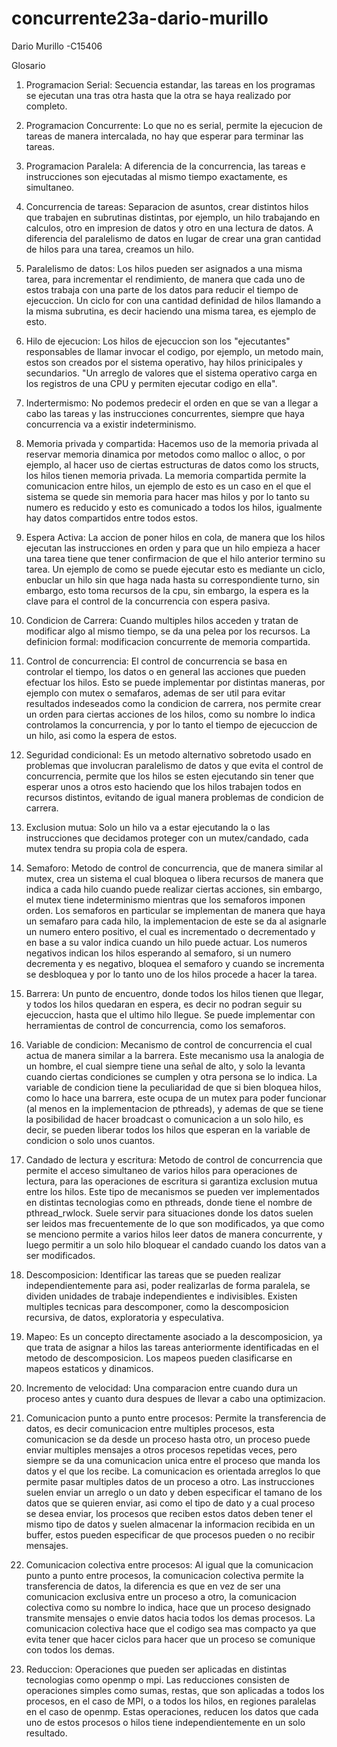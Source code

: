 # concurrente23a-dario-murillo

Dario Murillo -C15406

Glosario

1. Programacion Serial: Secuencia estandar, las tareas en los programas se ejecutan una tras otra hasta que la otra se haya realizado por completo.

2. Programacion Concurrente: Lo que no es serial, permite la ejecucion de tareas de manera intercalada, no hay que esperar para terminar las tareas.

3. Programacion Paralela: A diferencia de la concurrencia, las tareas e instrucciones son ejecutadas al mismo tiempo exactamente, es simultaneo.

4. Concurrencia de tareas: Separacion de asuntos, crear distintos hilos que trabajen en subrutinas distintas, por ejemplo, un hilo trabajando en calculos, otro en impresion de datos y otro en una lectura de datos. A diferencia del paralelismo de datos en lugar de crear una gran cantidad de hilos para una tarea, creamos un hilo.

5. Paralelismo de datos: Los hilos pueden ser asignados a una misma tarea, para incrementar el rendimiento, de manera que cada uno de estos trabaja con una parte de los datos para reducir el tiempo de ejecuccion. Un ciclo for con una cantidad definidad de hilos llamando a la misma subrutina, es decir haciendo una misma tarea, es ejemplo de esto.

6. Hilo de ejecucion: Los hilos de ejecuccion son los "ejecutantes" responsables de llamar invocar el codigo, por ejemplo, un metodo main, estos son creados por el sistema operativo, hay hilos prinicipales y secundarios. "Un arreglo de valores que el sistema operativo carga en los registros de una CPU y permiten ejecutar codigo en ella".

7. Indertermismo: No podemos predecir el orden en que se van a llegar a cabo las tareas y las instrucciones concurrentes, siempre que haya concurrencia va a existir indeterminismo.

8. Memoria privada y compartida: Hacemos uso de la memoria privada al reservar memoria dinamica por metodos como malloc o alloc, o por ejemplo, al hacer uso de ciertas estructuras de datos como los structs, los hilos tienen memoria privada. La memoria compartida permite la comunicacion entre hilos, un ejemplo de esto es un caso en el que el sistema se quede sin memoria para hacer mas hilos y por lo tanto su numero es reducido y esto es comunicado a todos los hilos, igualmente hay datos compartidos entre todos estos.

9. Espera Activa: La accion de poner hilos en cola, de manera que los hilos ejecutan las instrucciones en orden y para que un hilo empieza a hacer una tarea tiene que tener confirmacion de que el hilo anterior termino su tarea. Un ejemplo de como se puede ejecutar esto es mediante un ciclo, enbuclar un hilo sin que haga nada hasta su correspondiente turno, sin embargo, esto toma recursos de la cpu, sin embargo, la espera es la clave para el control de la concurrencia con espera pasiva.

10. Condicion de Carrera: Cuando multiples hilos acceden y tratan de modificar algo al mismo tiempo, se da una pelea por los recursos. La definicion formal: modificacion concurrente de memoria compartida.

11. Control de concurrencia: El control de concurrencia se basa en controlar el tiempo, los datos o en general las acciones que pueden efectuar los hilos. Esto se puede implementar por distintas maneras, por ejemplo con mutex o semafaros, ademas de ser util para evitar resultados indeseados como la condicion de carrera, nos permite crear un orden para ciertas acciones de los hilos, como su nombre lo indica controlamos la concurrencia, y por lo tanto el tiempo de ejecuccion de un hilo, asi como la espera de estos.

12. Seguridad condicional: Es un metodo alternativo sobretodo usado en problemas que involucran paralelismo de datos y que evita el control de concurrencia, permite que los hilos se esten ejecutando sin tener que esperar unos a otros esto haciendo que los hilos trabajen todos en recursos distintos, evitando de igual manera problemas de condicion de carrera.

13. Exclusion mutua: Solo un hilo va a estar ejecutando la o las instrucciones que decidamos proteger con un mutex/candado, cada mutex tendra su propia cola de espera.

14. Semaforo: Metodo de control de concurrencia, que de manera similar al mutex, crea un sistema el cual bloquea o libera recursos de manera que indica a cada hilo cuando puede realizar ciertas acciones, sin embargo, el mutex tiene indeterminismo mientras que los semaforos imponen orden. Los semaforos en particular se implementan de manera que haya un semafaro para cada hilo, la implementacion de este se da al asignarle un numero entero positivo, el cual es incrementado o decrementado y en base a su valor indica cuando un hilo puede actuar. Los numeros negativos indican los hilos esperando al semaforo, si un numero decrementa y es negativo, bloquea el semaforo y cuando se incrementa se desbloquea y por lo tanto uno de los hilos procede a hacer la tarea.

15. Barrera: Un punto de encuentro, donde todos los hilos tienen que llegar, y todos los hilos quedaran en espera, es decir no podran seguir su ejecuccion, hasta que el ultimo hilo llegue. Se puede implementar con herramientas de control de concurrencia, como los semaforos.

16. Variable de condicion: Mecanismo de control de concurrencia el cual actua de manera similar a la barrera. Este mecanismo usa la analogia de un hombre, el cual siempre tiene una señal de alto, y solo la levanta cuando ciertas condiciones se cumplen y otra persona se lo indica. La variable de condicion tiene la peculiaridad de que si bien bloquea hilos, como lo hace una barrera, este ocupa de un mutex para poder funcionar (al menos en la implementacion de pthreads), y ademas de que se tiene la posibilidad de hacer broadcast o comunicacion a un solo hilo, es decir, se pueden liberar todos los hilos que esperan en la variable de condicion o solo unos cuantos.

17. Candado de lectura y escritura: Metodo de control de concurrencia que permite el acceso simultaneo de varios hilos para operaciones de lectura, para las operaciones de escritura si garantiza exclusion mutua entre los hilos. Este tipo de mecanismos se pueden ver implementados en distintas tecnologias como en pthreads, donde tiene el nombre de pthread_rwlock. Suele servir para situaciones donde los datos suelen ser leidos mas frecuentemente de lo que son modificados, ya que como se menciono permite a varios hilos leer datos de manera concurrente, y luego permitir a un solo hilo bloquear el candado cuando los datos van a ser modificados.

18. Descomposicion: Identificar las tareas que se pueden realizar independientemente para asi, poder realizarlas de forma paralela, se dividen unidades de trabaje independientes e indivisibles. Existen multiples tecnicas para descomponer, como la descomposicion recursiva, de datos, exploratoria y especulativa.

19. Mapeo: Es un concepto directamente asociado a la descomposicion, ya que trata de asignar a hilos las tareas anteriormente identificadas en el metodo de descomposicion. Los mapeos pueden clasificarse en mapeos estaticos y dinamicos.

20. Incremento de velocidad: Una comparacion entre cuando dura un proceso antes y cuanto dura despues de llevar a cabo una optimizacion.

21. Comunicacion punto a punto entre procesos: Permite la transferencia de datos, es decir comunicacion entre multiples procesos, esta comunicacion se da desde un proceso hasta otro, un proceso puede enviar multiples mensajes a otros procesos repetidas veces, pero siempre se da una comunicacion unica entre el proceso que manda los datos y el que los recibe. La comunicacion es orientada arreglos lo que permite pasar multiples datos de un proceso a otro. Las instrucciones suelen enviar un arreglo o un dato y deben especificar el tamano de los datos que se quieren enviar, asi como el tipo de dato y a cual proceso se desea enviar, los procesos que reciben estos datos deben tener el mismo tipo de datos y suelen almacenar la informacion recibida en un buffer, estos pueden especificar de que procesos pueden o no recibir mensajes.

22. Comunicacion colectiva entre procesos: Al igual que la comunicacion punto a punto entre procesos, la comunicacion colectiva permite la transferencia de datos, la diferencia es que en vez de ser una comunicacion exclusiva entre un proceso a otro, la comunicacion colectiva como su nombre lo indica, hace que un proceso designado transmite mensajes o envie datos hacia todos los demas procesos. La comunicacion colectiva hace que el codigo sea mas compacto ya que evita tener que hacer ciclos para hacer que un proceso se comunique con todos los demas.

23. Reduccion: Operaciones que pueden ser aplicadas en distintas tecnologias como openmp o mpi. Las reducciones consisten de operaciones simples como sumas, restas, que son aplicadas a todos los procesos, en el caso de MPI, o a todos los hilos, en regiones paralelas en el caso de openmp. Estas operaciones, reducen los datos que cada uno de estos procesos o hilos tiene independientemente en un solo resultado.
